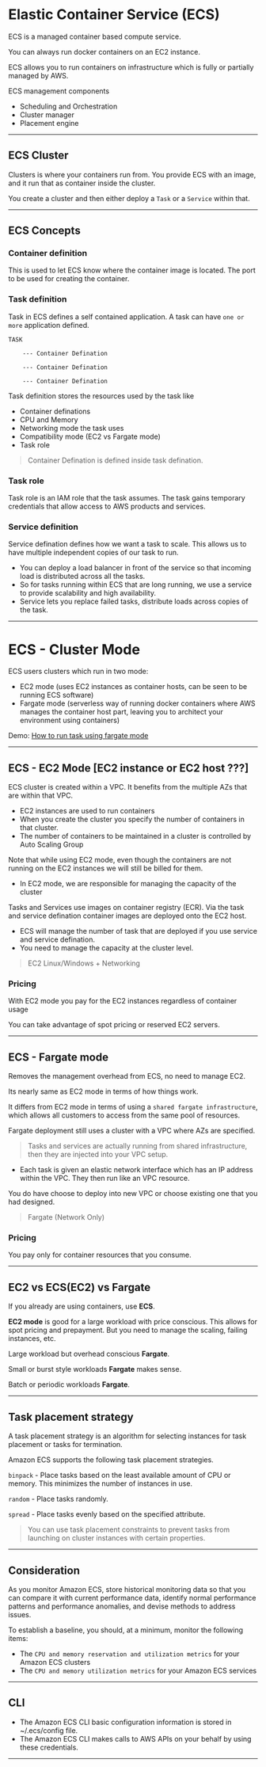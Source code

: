 # Elastic Container Service (ECS)

ECS is a managed container based compute service.

You can always run docker containers on an EC2 instance.

ECS allows you to run containers on infrastructure which is fully or partially managed by AWS.

ECS management components

- Scheduling and Orchestration
- Cluster manager
- Placement engine

---

## ECS Cluster

Clusters is where your containers run from. You provide ECS with an image, and it run that as container inside the cluster.

You create a cluster and then either deploy a `Task` or a `Service` within that.

---

## ECS Concepts

### Container definition

This is used to let ECS know where the container image is located. The port to be used for creating the container.

### Task definition

Task in ECS defines a self contained application. A task can have `one or more` application defined.

```
TASK

    --- Container Defination

    --- Container Defination

    --- Container Defination

```

Task definition stores the resources used by the task like

- Container definations
- CPU and Memory
- Networking mode the task uses
- Compatibility mode (EC2 vs Fargate mode)
- Task role

> Container Defination is defined inside task defination.

### Task role

Task role is an IAM role that the task assumes. The task gains temporary credentials that allow access to AWS products and services.

### Service definition

Service defination defines how we want a task to scale. This allows us to have multiple independent copies of our task to run.

- You can deploy a load balancer in front of the service so that incoming load is distributed across all the tasks.
- So for tasks running within ECS that are long running, we use a service to provide scalability and high availability.
- Service lets you replace failed tasks, distribute loads across copies of the task.

---

# ECS - Cluster Mode

ECS users clusters which run in two mode:

- EC2 mode (uses EC2 instances as container hosts, can be seen to be running ECS software)
- Fargate mode (serverless way of running docker containers where AWS manages the container host part, leaving you to architect your environment using containers)

Demo: [How to run task using fargate mode](https://learn.cantrill.io/courses/1101194/lectures/36185027)

---

## ECS - EC2 Mode [EC2 instance or EC2 host ???]

ECS cluster is created within a VPC. It benefits from the multiple AZs that are within that VPC.

- EC2 instances are used to run containers
- When you create the cluster you specify the number of containers in that cluster.
- The number of containers to be maintained in a cluster is controlled by Auto Scaling Group

Note that while using EC2 mode, even though the containers are not running on the EC2 instances we will still be billed for them.

- In EC2 mode, we are responsible for managing the capacity of the cluster

Tasks and Services use images on container registry (ECR). Via the task and service defination container images are deployed onto the EC2 host.

- ECS will manage the number of task that are deployed if you use service and service defination.
- You need to manage the capacity at the cluster level.

> EC2 Linux/Windows + Networking

### Pricing

With EC2 mode you pay for the EC2 instances regardless of container usage

You can take advantage of spot pricing or reserved EC2 servers.

---

## ECS - Fargate mode

Removes the management overhead from ECS, no need to manage EC2.

Its nearly same as EC2 mode in terms of how things work.

It differs from EC2 mode in terms of using a `shared fargate infrastructure`, which allows all customers to access from the same pool of resources.

Fargate deployment still uses a cluster with a VPC where AZs are specified.

> Tasks and services are actually running from shared infrastructure, then they are injected into your VPC setup.

- Each task is given an elastic network interface which has an IP address within the VPC. They then run like an VPC resource.

You do have choose to deploy into new VPC or choose existing one that you had designed.

> Fargate (Network Only)

### Pricing

You pay only for container resources that you consume.

---

## EC2 vs ECS(EC2) vs Fargate

If you already are using containers, use **ECS**.

**EC2 mode** is good for a large workload with price conscious. This allows for spot pricing and prepayment. But you need to manage the scaling, failing instances, etc.

Large workload but overhead conscious **Fargate**.

Small or burst style workloads **Fargate** makes sense.

Batch or periodic workloads **Fargate**.

---

## Task placement strategy

A task placement strategy is an algorithm for selecting instances for task placement or tasks for termination.

Amazon ECS supports the following task placement strategies.

`binpack` - Place tasks based on the least available amount of CPU or memory. This minimizes the number of instances in use.

`random` - Place tasks randomly.

`spread` - Place tasks evenly based on the specified attribute.

> You can use task placement constraints to prevent tasks from launching on cluster instances with certain properties.

---

## Consideration

As you monitor Amazon ECS, store historical monitoring data so that you can compare it with current performance data, identify normal performance patterns and performance anomalies, and devise methods to address issues.

To establish a baseline, you should, at a minimum, monitor the following items:

- The `CPU and memory reservation and utilization metrics` for your Amazon ECS clusters
- The `CPU and memory utilization metrics` for your Amazon ECS services

---

## CLI

- The Amazon ECS CLI basic configuration information is stored in ~/.ecs/config file.
- The Amazon ECS CLI makes calls to AWS APIs on your behalf by using these credentials.

---
